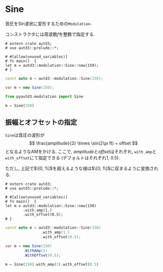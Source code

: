 # Sine

音圧をSin波状に変形するための`Modulation`.

コンストラクタには周波数$f$を整数で指定する.

```rust,edition2021
# extern crate autd3;
# use autd3::prelude::*;

# #[allow(unused_variables)]
# fn main()  {
let m = autd3::modulation::Sine::new(150);
# }
```

```cpp
const auto m = autd3::modulation::Sine(150);
```

```cs
var m = new Sine(150);
```

```python
from pyautd3.modulation import Sine

m = Sine(150)
```

## 振幅とオフセットの指定

`Sine`は音圧の波形が
$$
    \frac{amplitude}{2} \times \sin(2\pi ft) + offset
$$
となるようなAMをかける.
ここで, $amplitude$と$offset$はそれぞれ, `with_amp`と`with_offset`にて指定できる (デフォルトはそれぞれ$1$, $0.5$).

ただし, 上記で$\[0, 1\]$を超えるような値は$\[0, 1\]$に収まるように変換される.

```rust,edition2021
# extern crate autd3;
# use autd3::prelude::*;

# #[allow(unused_variables)]
# fn main()  {
let m = autd3::modulation::Sine::new(150)
        .with_amp(1.)
        .with_offset(0.5);
# }
```

```cpp
const auto m = autd3::modulation::Sine(150)
                .with_amp(1.)
                .with_offset(0.5);
```

```cs
var m = new Sine(150)
        .WithAmp(1)
        .WithOffset(0.5);
```

```python
m = Sine(150).with_amp(1).with_offset(0.5)
```
